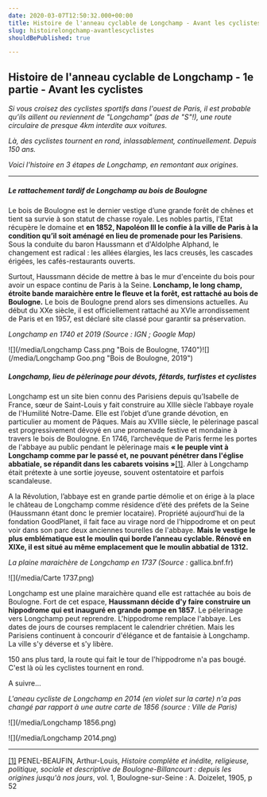 ```yaml
---
date: 2020-03-07T12:50:32.000+00:00
title: Histoire de l'anneau cyclable de Longchamp - Avant les cyclistes - 1/3
slug: histoirelongchamp-avantlescyclistes
shouldBePublished: true

---
```

## Histoire de l'anneau cyclable de Longchamp - 1e partie - Avant les cyclistes

_Si vous croisez des cyclistes sportifs dans l'ouest de Paris, il est probable qu’ils aillent ou reviennent de "Longchamp" (pas de "S"!), une route circulaire de presque 4km interdite aux voitures._

_Là, des cyclistes tournent en rond, inlassablement, continuellement. Depuis 150 ans._

_Voici l'histoire en 3 étapes de Longchamp, en remontant aux origines._

***

##### Le rattachement tardif de Longchamp au bois de Boulogne

Le bois de Boulogne est le dernier vestige d’une grande forêt de chênes et tient sa survie à son statut de chasse royale. Les nobles partis, l'Etat récupère le domaine et **en 1852, Napoléon III le confie à la ville de Paris à la condition qu’il soit aménagé en lieu de promenade pour les Parisiens**. Sous la conduite du baron Haussmann et d'Aldolphe Alphand, le changement est radical : les allées élargies, les lacs creusés, les cascades érigées, les cafés-restaurants ouverts.

Surtout, Haussmann décide de mettre à bas le mur d'enceinte du bois pour avoir un espace continu de Paris à la Seine. **Lonchamp, le long champ, étroite bande maraichère entre le fleuve et la forêt, est rattaché au bois de Boulogne.** Le bois de Boulogne prend alors ses dimensions actuelles. Au début du XXe siècle, il est officiellement rattaché au XVIe arrondissement de Paris et en 1957, est déclaré site classé pour garantir sa préservation.

_Longchamp en 1740 et 2019 (Source : IGN ; Google Map)_

![](/media/Longchamp Cass.png "Bois de Boulogne, 1740")![](/media/Longchamp Goo.png "Bois de Boulogne, 2019")

##### Longchamp, lieu de pèlerinage pour dévots, fêtards, turfistes et cyclistes

Longchamp est un site bien connu des Parisiens depuis qu’Isabelle de France, sœur de Saint-Louis y fait construire au XIIIe siècle l’abbaye royale de l'Humilité Notre-Dame. Elle est l’objet d’une grande dévotion, en particulier au moment de Pâques. Mais au XVIIIe siècle, le pèlerinage pascal est progressivement dévoyé en une promenade festive et mondaine à travers le bois de Boulogne. En 1746, l’archevêque de Paris ferme les portes de l'abbaye au public pendant le pèlerinage mais **« le peuple vint à Longchamp comme par le passé et, ne pouvant pénétrer dans l'église abbatiale, se répandit dans les cabarets voisins »**[\[1\]](#_ftn1). Aller à Longchamp était prétexte à une sortie joyeuse, souvent ostentatoire et parfois scandaleuse.

A la Révolution, l’abbaye est en grande partie démolie et on érige à la place le château de Longchamp comme résidence d’été des préfets de la Seine (Haussmann étant donc le premier locataire). Propriété aujourd’hui de la fondation GoodPlanet, il fait face au virage nord de l’hippodrome et on peut voir dans son parc deux anciennes tourelles de l'abbaye. **Mais le vestige le plus emblématique est le moulin qui borde l’anneau cyclable. Rénové en XIXe, il est situé au même emplacement que le moulin abbatial de 1312.**

_La plaine maraichère de Longchamp en 1737 (Source :_ gallica.bnf.fr)

![](/media/Carte 1737.png)

Longchamp est une plaine maraichère quand elle est rattachée au bois de Boulogne. Fort de cet espace, **Haussmann décide d'y faire construire un hippodrome qui est inauguré en grande pompe en 1857**. Le pélerinage vers Longchamp peut reprendre. L'hippodrome remplace l'abbaye. Les dates de jours de courses remplacent le calendrier chrétien. Mais les Parisiens continuent à concourir d'élégance et de fantaisie à Longchamp. La ville s'y déverse et s'y libère.

150 ans plus tard, la route qui fait le tour de l'hippodrome n'a pas bougé. C'est là où les cyclistes tournent en rond.

A suivre...

_L'aneau cycliste de Longchamp en 2014 (en violet sur la carte) n'a pas changé par rapport à une autre carte de 1856 (source : Ville de Paris)_

![](/media/Longchamp 1856.png)

![](/media/Longchamp 2014.png)

***

[\[1\]](#_ftnref1) PENEL-BEAUFIN, Arthur-Louis, _Histoire complète et inédite, religieuse, politique, sociale et descriptive de Boulogne-Billancourt : depuis les origines jusqu'à nos jours_, vol. 1, Boulogne-sur-Seine : A. Doizelet, 1905, p 52